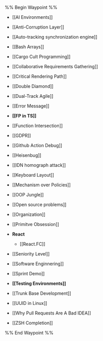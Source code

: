 %% Begin Waypoint %%
- [[AI Environments]]
- [[Anti-Corruption Layer]]
- [[Auto-tracking synchronization engine]]
- [[Bash Arrays]]
- [[Cargo Cult Programming]]
- [[Collaborative Requirements Gathering]]
- [[Critical Rendering Path]]
- [[Double Diamond]]
- [[Dual-Track Agile]]
- [[Error Message]]
- **[[FP in TS]]**

- [[Function Intersection]]
- [[GDPR]]
- [[Github Action Debug]]
- [[Heisenbug]]
- [[IDN homograph attack]]
- [[Keyboard Layout]]
- [[Mechanism over Policies]]
- [[OOP Jungle]]
- [[Open source problems]]
- [[Organization]]
- [[Primitve Obsession]]
- **React**
	- [[React.FC]]
- [[Seniority Level]]
- [[Software Enginnering]]
- [[Sprint Demo]]
- **[[Testing Environments]]**

- [[Trunk Base Development]]
- [[UUID in Linux]]
- [[Why Pull Requests Are A Bad IDEA]]
- [[ZSH Completion]]

%% End Waypoint %%
